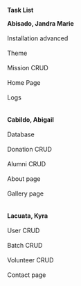 **Task List**

**Abisado, Jandra Marie**
<br><br>
Installation advanced<br>
<br>Theme<br>
<br>Mission CRUD<br>
<br>Home Page<br>
<br>Logs<br>
<br><br>
<b>Cabildo, Abigail</b>
<br><br>Database<br>
<br>Donation CRUD<br>
<br>Alumni CRUD<br>
<br>About page<br>
<br>Gallery page<br>
<br><br>
<b>Lacuata, Kyra</b>
<br><br>User CRUD<br>
<br>Batch CRUD<br>
<br>Volunteer CRUD<br>
<br>Contact page